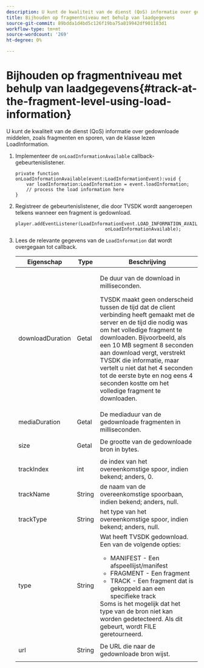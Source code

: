 ```yaml
---
description: U kunt de kwaliteit van de dienst (QoS) informatie over gedownloade middelen, zoals fragmenten en sporen, van de klasse lezen LoadInformation.
title: Bijhouden op fragmentniveau met behulp van laadgegevens
source-git-commit: 89bdda1d4bd5c126f19ba75a819942df901183d1
workflow-type: tm+mt
source-wordcount: '269'
ht-degree: 0%

---
```



# Bijhouden op fragmentniveau met behulp van laadgegevens{#track-at-the-fragment-level-using-load-information}

U kunt de kwaliteit van de dienst (QoS) informatie over gedownloade middelen, zoals fragmenten en sporen, van de klasse lezen LoadInformation.

1. Implementeer de `onLoadInformationAvailable` callback-gebeurtenislistener.

   ```
   private function onLoadInformationAvailable(event:LoadInformationEvent):void { 
       var loadInformation:LoadInformation = event.loadInformation; 
       // process the load information here     
   }
   ```

1. Registreer de gebeurtenislistener, die door TVSDK wordt aangeroepen telkens wanneer een fragment is gedownload.

   ```
   player.addEventListener(LoadInformationEvent.LOAD_INFORMATION_AVAILABLE,  
                                    onLoadInformationAvailable);
   ```

1. Lees de relevante gegevens van de `LoadInformation` dat wordt overgegaan tot callback.

   <table id="table_75E61A2EB25E435DB631166A7FF64757"> 
   <thead> 
   <tr> 
      <th colname="col01" class="entry"> Eigenschap </th> 
      <th colname="col1" class="entry"> Type </th> 
      <th colname="col2" class="entry"> Beschrijving </th> 
   </tr> 
   </thead>
   <tbody> 
   <tr> 
      <td colname="col01"> <span class="codeph"> downloadDuration </span> </td> 
      <td colname="col1"> <p>Getal </p> </td> 
      <td colname="col2"> <p>De duur van de download in milliseconden. </p> <p>TVSDK maakt geen onderscheid tussen de tijd dat de client verbinding heeft gemaakt met de server en de tijd die nodig was om het volledige fragment te downloaden. Bijvoorbeeld, als een 10 MB segment 8 seconden aan download vergt, verstrekt TVSDK die informatie, maar vertelt u niet dat het 4 seconden tot de eerste byte en nog eens 4 seconden kostte om het volledige fragment te downloaden. </p> </td> 
   </tr> 
   <tr> 
      <td colname="col01"> <span class="codeph"> mediaDuration </span> </td> 
      <td colname="col1"> <p>Getal </p> </td> 
      <td colname="col2"> De mediaduur van de gedownloade fragmenten in milliseconden. </td> 
   </tr> 
   <tr> 
      <td colname="col01"> <span class="codeph"> size </span> </td> 
      <td colname="col1"> <p>Getal </p> </td> 
      <td colname="col2"> De grootte van de gedownloade bron in bytes. </td> 
   </tr> 
   <tr> 
      <td colname="col01"> <span class="codeph"> trackIndex </span> </td> 
      <td colname="col1"> <p>int </p> </td> 
      <td colname="col2"> de index van het overeenkomstige spoor, indien bekend; anders, 0. </td> 
   </tr> 
   <tr> 
      <td colname="col01"> <span class="codeph"> trackName </span> </td> 
      <td colname="col1"> <p>String </p> </td> 
      <td colname="col2"> de naam van de overeenkomstige spoorbaan, indien bekend; anders, null. </td> 
   </tr> 
   <tr> 
      <td colname="col01"> <span class="codeph"> trackType </span> </td> 
      <td colname="col1"> <p>String </p> </td> 
      <td colname="col2"> het type van het overeenkomstige spoor, indien bekend; anders, null. </td> 
   </tr> 
   <tr> 
      <td colname="col01"> <span class="codeph"> type </span> </td> 
      <td colname="col1"> <p>String </p> </td> 
      <td colname="col2"> Wat heeft TVSDK gedownload. Een van de volgende opties: 
      <ul id="ul_FA02F42D109344F4866073908CA4E835"> 
      <li id="li_0E2D3EBCAB58477FB5EA526C54FACFFB">MANIFEST - Een afspeellijst/manifest </li> 
      <li id="li_D7894C2F0CB64C909C6398288EA5683A">FRAGMENT - Een fragment </li> 
      <li id="li_4D4FEDB7704C411B80891B5028B0C20E">TRACK - Een fragment dat is gekoppeld aan een specifieke track </li> 
      </ul> Soms is het mogelijk dat het type van de bron niet kan worden gedetecteerd. Als dit gebeurt, wordt FILE geretourneerd. </td> 
   </tr> 
   <tr> 
      <td colname="col01"> <span class="codeph"> url </span> </td> 
      <td colname="col1"> <p>String </p> </td> 
      <td colname="col2"> De URL die naar de gedownloade bron wijst. </td> 
   </tr> 
   </tbody> 
   </table>

